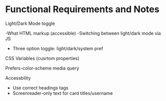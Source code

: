 # Functional Requirements and Notes

Light/Dark Mode toggle

-What HTML markup (accessible)
-Switching between light/dark mode via JS
- Three option toggle: light/dark/system pref


CSS Variables (cusrtom properties)

Prefers-color-scheme media query

Accessbility
- Use correct headings tags
- Screenreader-only text for card titles/username

